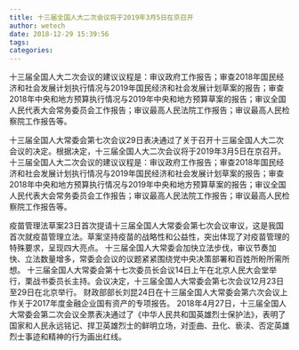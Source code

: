 ```yaml
---
title: 十三届全国人大二次会议将于2019年3月5日在京召开
author: wetech
date: 2018-12-29 15:39:56
tags: 
categories: 
---
```

十三届全国人大二次会议的建议议程是：审议政府工作报告；审查2018年国民经济和社会发展计划执行情况与2019年国民经济和社会发展计划草案的报告；审查2018年中央和地方预算执行情况与2019年中央和地方预算草案的报告；审议全国人民代表大会常务委员会工作报告；审议最高人民法院工作报告；审议最高人民检察院工作报告等。
<!-- more -->
十三届全国人大常委会第七次会议29日表决通过了关于召开十三届全国人大二次会议的决定。根据决定，十三届全国人大二次会议将于2019年3月5日在京召开。
十三届全国人大二次会议的建议议程是：审议政府工作报告；审查2018年国民经济和社会发展计划执行情况与2019年国民经济和社会发展计划草案的报告；审查2018年中央和地方预算执行情况与2019年中央和地方预算草案的报告；审议全国人民代表大会常务委员会工作报告；审议最高人民法院工作报告；审议最高人民检察院工作报告等。
 
 
疫苗管理法草案23日首次提请十三届全国人大常委会第七次会议审议，这是我国首次就疫苗管理立法。草案坚持疫苗的战略性和公益性，突出体现了对疫苗管理的特殊要求，呈现四大亮点。
十三届全国人大常委会加快立法步伐，审议节奏加快、立法数量增多，常委会会议的议题紧紧围绕党中央决策部署和百姓所盼所需所想。
十三届全国人大常委会第十七次委员长会议14日上午在北京人民大会堂举行，栗战书委员长主持。会议决定，十三届全国人大常委会第七次会议12月23日至29日在北京举行。
财政部部长刘昆24日在十三届全国人大常委会第六次会议上作关于2017年度金融企业国有资产的专项报告。
2018年4月27日，十三届全国人大常委会第二次会议全票表决通过了《中华人民共和国英雄烈士保护法》，表明了国家和人民永远铭记、捍卫英雄烈士的鲜明立场，对歪曲、丑化、亵渎、否定英雄烈士事迹和精神的行为画出红线。
